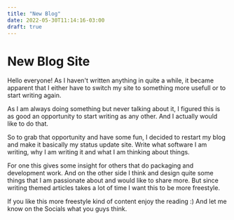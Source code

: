 ```yaml
---
title: "New Blog"
date: 2022-05-30T11:14:16-03:00
draft: true
---
```


# New Blog Site

Hello everyone! As I haven't written anything in quite a while,
it became apparent that I either have to switch my site
to something more usefull or to start writing again.

As I am always doing something but never talking about it,
I figured this is as good an opportunity to start writing
as any other. And I actually would like to do that. 

So to grab that opportunity and have some fun, I decided
to restart my blog and make it basically my status update site.
Write what software I am writing, why I am writing it
and what I am thinking about things. 

For one this gives some insight for others that do
packaging and development work. And on the other side
I think and design quite some things that I am passionate about and
would like to share more. But since writing themed articles takes
a lot of time I want this to be more freestyle.

If you like this more freestyle kind of content enjoy the reading :)
And let me know on the Socials what you guys think.